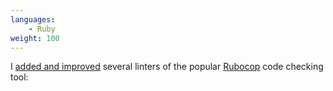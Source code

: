 ```yaml
---
languages:
    - Ruby
weight: 100
---
```


I [added and improved][prs] several linters of the popular [Rubocop][rubocop] code
checking tool:

[prs]:https://github.com/rubocop-hq/rubocop/pulls?q=is%3Apr+is%3Aclosed+author%3Aowst
[rubocop]: https://github.com/rubocop-hq/rubocop
